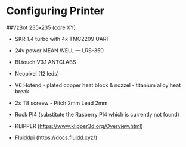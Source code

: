 # Configuring Printer

 ##VzBot 235x235 (core XY)

- SKR 1.4 turbo with 4x TMC2209 UART
- 24v power MEAN WELL — LRS-350
- BLtouch V3.1 ANTCLABS
- Neopixel (12 leds)
- V6 Hotend - plated copper heat block & nozzel - titanium alloy heat break 
- 2x T8 screew - Pitch 2mm Lead 2mm

- Rock PI4 (substitute the Rasberry PI4 which is currently not found)

- KLIPPER (https://www.klipper3d.org/Overview.html)
- Fluiddpi (https://docs.fluidd.xyz/)
